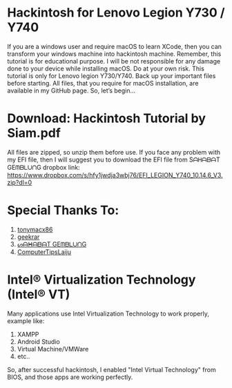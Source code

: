# Hackintosh for Lenovo Legion Y730 / Y740
If you are a windows user and require macOS to learn XCode, then you can transform your windows machine into hackintosh machine. Remember, this tutorial is for educational purpose. I will be not responsible for any damage done to your device while installing macOS. Do at your own risk.
This tutorial is only for Lenovo legion Y730/Y740. Back up your important files before starting. All files, that you require for macOS installation, are available in my GitHub page. So, let’s begin…

# Download: Hackintosh Tutorial by Siam.pdf
All files are zipped, so unzip them before use.
If you face any problem with my EFI file, then I will suggest you to download the EFI file from SᗩᕼᗩᗷᗩT GEᗰᗷᒪᑌᑎG dropbox link: https://www.dropbox.com/s/hfy1jwdja3wbj76/EFI_LEGION_Y740_10.14.6_V3.zip?dl=0

# Special Thanks To:
1. [tonymacx86](https://www.tonymacx86.com) 
2. [geekrar](https://www.geekrar.com) 
3. [ᔕᗩᕼᗩᗷᗩT GEᗰᗷᒪᑌᑎG](https://twitter.com/Goeprulz) 
4. [ComputerTipsLaiju](https://www.youtube.com/watch?v=57aA8e9YQSg&t=66s) 

# Intel® Virtualization Technology (Intel® VT)
Many applications use Intel Virtualization Technology to work properly, example like:
1. XAMPP
2. Android Studio
3. Virtual Machine/VMWare
4. etc..

So, after successful hackintosh, I enabled "Intel Virtual Technology" from BIOS, and those apps are working perfectly.
